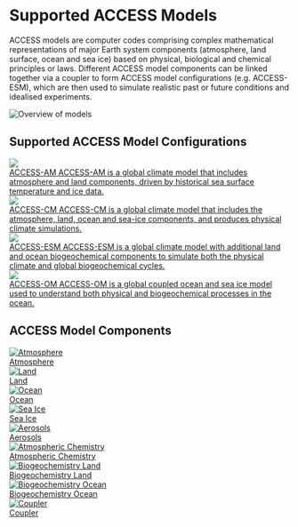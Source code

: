 # Supported ACCESS Models

ACCESS models are computer codes comprising complex mathematical representations of major Earth system components (atmosphere, land surface, ocean and sea ice) based on physical, biological and chemical principles or laws. Different ACCESS model components can be linked together via a coupler to form ACCESS model configurations (e.g. ACCESS-ESM), which are then used to simulate realistic past or future conditions and idealised experiments.
<!-- ACCESS is a family of related computer models that are able to represent different parts of the Earth system trough the deployment of various model components. ACCESS models link these model components through software called couplers to form different Model Configurations. -->
<!-- See also specific phrasing of components / configurations / experiments -->
<!-- https://access-nri.github.io/procedures-and-practices/pr-preview/pr-19/release/release_specification/ -->

![Overview of models](../assets/models_flow_diagram.png)
<!-- <img src="Assets/icon.png" width="200"> -->

## Supported ACCESS Model Configurations
<div class="card-container" style="flex-direction: column">
<a href="configurations/access-am/" class="rectangular-card default-text-color" style="height: 10em;">
        <div class="rectangular-card-image-container">
            <img src="../assets/model-config-logos/configurations-without-titles/access-am.png" class="white-background img-cover"></img> 
        </div>
        <div class="rectangular-card-text-container">
            <span class="bold" >ACCESS-AM</span>
            <span>
                ACCESS-AM is a global climate model that includes atmosphere and land components, driven by historical sea surface temperature and ice data.
            </span>
        </div>
    </a>
    <a href="configurations/access-cm/" class="rectangular-card default-text-color" style="height: 10em;">
        <div class="rectangular-card-image-container">
            <img src="../assets/model-config-logos/configurations-without-titles/access-cm.png" class="white-background img-cover"></img> 
        </div>
        <div class="rectangular-card-text-container">
            <span class="bold" >ACCESS-CM</span>
            <span>
                ACCESS-CM is a global climate model that includes the atmosphere, land, ocean and sea-ice components, and produces physical climate simulations.
            </span>
        </div>
    </a>
    <a href="configurations/access-esm/" class="rectangular-card default-text-color" style="height: 10em;">
        <div class="rectangular-card-image-container">
            <img src="../assets/model-config-logos/configurations-without-titles/access-esm.png" class="white-background img-cover"></img> 
        </div>
        <div class="rectangular-card-text-container">
            <span class="bold" >ACCESS-ESM</span>
            <span>
                ACCESS-ESM is a global climate model with additional land and ocean biogeochemical components to simulate both the physical climate and global biogeochemical cycles.
            </span>
        </div>
    </a>
    <a href="configurations/access-om/" class="rectangular-card default-text-color" style="height: 10em;">
        <div class="rectangular-card-image-container">
            <img src="../assets/model-config-logos/configurations-without-titles/access-om.png" class="white-background img-cover"></img> 
        </div>
        <div class="rectangular-card-text-container">
            <span class="bold" >ACCESS-OM</span>
            <span>
                ACCESS-OM is a global coupled ocean and sea ice model used to understand both physical and biogeochemical processes in the ocean.
            </span>
        </div>
    </a>
</div>

## ACCESS Model Components
<div class="card-container">
    <a href="model_components/atmosphere" class="vertical-card default-text-color">
        <div class="vertical-card-image-container">
            <img class="img-contain" src="../assets/component-logos/components-without-titles/ACCESS icon ATMOSPHERE.png" alt="Atmosphere"></img>
        </div>
        <div class="vertical-card-text-container bold">Atmosphere</div>
    </a>
    <a href="model_components/land" class="vertical-card default-text-color">
        <div class="vertical-card-image-container">
            <img class="img-contain" src="../assets/component-logos/components-without-titles/ACCESS icon LAND SURFACE.png" alt="Land"></img>
        </div>
        <div class="vertical-card-text-container bold">Land</div>
    </a>
    <a href="model_components/ocean" class="vertical-card default-text-color">
        <div class="vertical-card-image-container">
            <img class="img-contain" src="../assets/component-logos/components-without-titles/ACCESS icon OCEAN.png" alt="Ocean"></img>
        </div>
        <div class="vertical-card-text-container bold">Ocean</div>
    </a>
    <a href="model_components/sea-ice" class="vertical-card default-text-color">
        <div class="vertical-card-image-container">
            <img class="img-contain" src="../assets/component-logos/components-without-titles/ACCESS icon SEA ICE.png" alt="Sea Ice"></img>
        </div>
        <div class="vertical-card-text-container bold">Sea Ice</div>
    </a>
    <a href="model_components/aerosols_atmospheric_chemistry" class="vertical-card default-text-color">
        <div class="vertical-card-image-container">
            <img class="img-contain" src="../assets/component-logos/components-without-titles/ACCESS icon AEROSOLS.png" alt="Aerosols"></img>
        </div>
        <div class="vertical-card-text-container bold">Aerosols</div>
    </a>
    <a href="model_components/aerosols_atmospheric_chemistry" class="vertical-card default-text-color">
        <div class="vertical-card-image-container">
            <img class="img-contain" src="../assets/component-logos/components-without-titles/ACCESS icon ATMOSPHERIC CHEMISTRY.png" alt="Atmospheric Chemistry"></img>
        </div>
        <div class="vertical-card-text-container bold">Atmospheric Chemistry</div>
    </a>
    <a href="model_components/bgc_land" class="vertical-card default-text-color">
        <div class="vertical-card-image-container">
            <img class="img-contain" src="../assets/component-logos/components-without-titles/ACCESS icon BGC LAND.png" alt="Biogeochemistry Land"></img>
        </div>
        <div class="vertical-card-text-container bold">Biogeochemistry Land</div>
    </a>
    <a href="model_components/bgc_ocean" class="vertical-card default-text-color">
        <div class="vertical-card-image-container">
            <img class="img-contain" src="../assets/component-logos/components-without-titles/ACCESS icon BGC OCEAN.png" alt="Biogeochemistry Ocean"></img>
        </div>
        <div class="vertical-card-text-container bold">Biogeochemistry Ocean</div>
    </a>
    <a href="model_components/coupler" class="vertical-card default-text-color">
        <div class="vertical-card-image-container">
            <img class="img-contain" src="../assets/component-logos/components-without-titles/ACCESS icon COUPLER.png" alt="Coupler"></img>
        </div>
        <div class="vertical-card-text-container bold">Coupler</div>
    </a>
</div>
